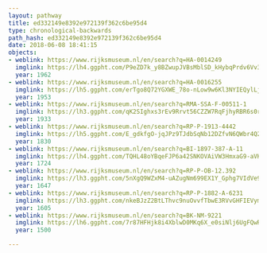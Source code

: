 ```yaml
---
layout: pathway
title: ed332149e8392e972139f362c6be95d4
type: chronological-backwards
path_hash: ed332149e8392e972139f362c6be95d4
date: 2018-06-08 18:41:15
objects:
- weblink: https://www.rijksmuseum.nl/en/search?q=HA-0014249
  imglink: https://lh4.ggpht.com/P9eZD7k_y8BZwupJVBsMblSD_kHybqPrdv6Vv3GhtM6fzjJ5fWmWzvAu-ZwoUhx-Iw25gNE-K7BRYHxy0im-r71wvcs=s200
  year: 1962
- weblink: https://www.rijksmuseum.nl/en/search?q=HA-0016255
  imglink: https://lh5.ggpht.com/erTgo8Q72YGXWE_78o-nLow9w6Kl3NYIEQylLjnOt1oIcAd3jSJYvgFmH91yiBdT1mjw4LJ72jSBQq32OxRXRUbVsA=s200
  year: 1953
- weblink: https://www.rijksmuseum.nl/en/search?q=RMA-SSA-F-00511-1
  imglink: https://lh3.ggpht.com/qK2SIghxs3rEv9Rrvt56CZZW7RqFjhyRBR6s0r3UtNBSwaxVFyYPHJnU_oZtN5IUJZZjFW-jwAqFImsRNkHo6Zdxm70=s200
  year: 1933
- weblink: https://www.rijksmuseum.nl/en/search?q=RP-P-1913-4442
  imglink: https://lh5.ggpht.com/E_gdkfgO-jqJPz9TJdbSqNb12DZfvN6QWbr4Q2qBzrLrwCES_Y_auLa4t8hdo5UzA1ioUqGNcrZMNHyK1BulEaxajQ=s200
  year: 1830
- weblink: https://www.rijksmuseum.nl/en/search?q=BI-1897-387-A-11
  imglink: https://lh4.ggpht.com/TQHL48oYBqeFJP6a42SNKOVAiVW3HmxaG9-aVKQU-KMBKzxtvJqEa6dq7WFXL1aghK-rGimtumV2z1gjF30kxNG_lws=s200
  year: 1724
- weblink: https://www.rijksmuseum.nl/en/search?q=RP-P-OB-12.392
  imglink: https://lh3.ggpht.com/5nXgQ9WZxM4-uAZugNm699EX1Y_Gphg7VIdVe90jZ4I3PG5lHAxjZJd4ZkWHnc0mCBhNAThl-nXaMAKw0mn4Y9jNpw=s200
  year: 1647
- weblink: https://www.rijksmuseum.nl/en/search?q=RP-P-1882-A-6231
  imglink: https://lh3.ggpht.com/nkeBJzZ2BtLThvc9nuOvvfTbwE3RVvGHFIEVymhByA8x6wf2scCJmgeKuJiYchsxWKGtwP2DMccg27jrUgvOEyMNPCk=s200
  year: 1605
- weblink: https://www.rijksmuseum.nl/en/search?q=BK-NM-9221
  imglink: https://lh6.ggpht.com/7r87HFHjk8i4XblwD0MKq6X_e0siNlj6UgFQwRrdUWpTIFovjliBmaNB2N08VMmf1-MZ8ZqRk2XhxkPLW2u0B9oUsSK_=s200
  year: 1500

---
```

